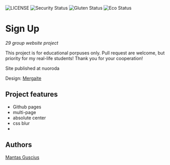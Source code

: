 ![LICENSE](https://img.shields.io/badge/license-MIT-blue.svg?style=flat-square)
![Security Status](https://img.shields.io/security-headers?label=Security&url=https%3A%2F%2Fgithub.com&style=flat-square)
![Gluten Status](https://img.shields.io/badge/Gluten-Free-green.svg)
![Eco Status](https://img.shields.io/badge/ECO-Friendly-green.svg)

# Sign Up

_29 group website project_

This project is for educational porpuses only. Pull request are welcome, but priority for my real-life students! Thank you for your cooperation!

Site published at nuoroda

Design: [Mergaite]()

## Project features

- Github pages
- multi-page
- absolute center
- css blur
-

## Authors

[Mantas Guscius](https://github.com/MantasGuscius)
